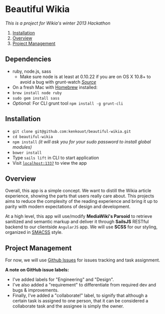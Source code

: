 Beautiful Wikia
===============

*This is a project for Wikia's winter 2013 Hackathon*

1. [Installation](#installation)
2. [Overview](#overview)
4. [Project Management](#project-management)

## Dependencies
* ruby, node.js, sass
	* Make sure node is at least at 0.10.22 if you are on OS X 10.8+ to avoid a bug with grunt-watch [*Source*](https://github.com/gruntjs/grunt-contrib-watch/issues/204)
* On a fresh Mac with [Homebrew](http://brew.sh/) installed:
 * `brew install node ruby`
 * `sudo gem install sass`
* *Optional:* For CLI grunt tool `npm install -g grunt-cli`

## Installation
* `git clone git@github.com:kenkouot/beautiful-wikia.git`
* `cd beautiful-wikia`
* `npm install` *(it will ask you for your sudo password to install global modules)*
* `bower install`
* Type `sails lift` in CLI to start application
* Visit [`localhost:1337`](http://localhost:1337) to view the app

## Overview
Overall, this app is a simple concept. We want to distill the Wikia article experience, showing the parts that users really care about. This projects aims to reduce the complexity of the reading experience and bring it up to parity with modern expectations of design and development.

At a high level, this app will use/modify **MediaWiki's Parsoid** to retrieve sanitized and semantic markup and deliver it through **SailsJS** RESTful backend to our clientside `AngularJS` app. We will use **SCSS** for our styling, organized in [SMACSS](http://smacss.com/) style.

## Project Management
For now, we will use [Github Issues](https://github.com/kenkouot/beautiful-wikia/issues) for issues tracking and task assignment.

**A note on GitHub issue labels:**
* I've added labels for "Engineering" and "Design".
* I've also added a "requirement" to differentiate from required dev and bugs & improvements.
* Finally, I've added a "collaborate!" label, to signify that although a certain task is assigned to one person, that it can be considered a collaborate task and the assignee is simply the owner.
